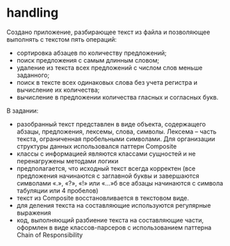 # handling

Cоздано приложение, разбирающее текст из файла и позволяющее выполнять с текстом пять операций:
* сортировка абзацев по количеству предложений;
* поиск предложения с самым длинным словом;
* удаление из текста всех предложений с числом слов меньше заданного;
* поиск в тексте всех одинаковых слова без учета регистра и вычисление их количества;
* вычисление в предложении количества гласных и согласных букв.

В задании:
* разобранный текст представлен в виде объекта, содержащего абзацы, предложения, лексемы, слова, символы. Лексема – часть текста,
ограниченная пробельными символами. Для организации структуры данных использовался паттерн Composite
* классы с информацией являются классами сущностей и не перенагружены методами логики
* предполагается, что исходный текст всегда корректен (все предложения начинаются с заглавной буквы и завершаются символами «.», «?», «!» или «...»б все абзацы начинаются с
символа табуляции или 4 пробелов)
* текст из Composite восстановливается в текстовом виде.
* для деления текста на составляющие используются регулярные выражения
* код, выполняющий разбиение текста на составляющие части, оформлен в виде классов-парсеров с использованием паттерна Chain of Responsibility
